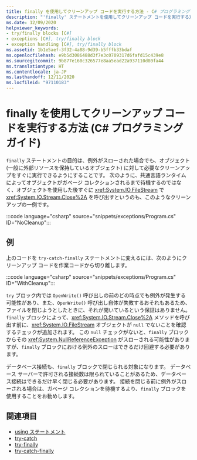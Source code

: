 ```yaml
---
title: finally を使用してクリーンアップ コードを実行する方法 - C# プログラミング ガイド
description: "'finally' ステートメントを使用してクリーンアップ コードを実行する方法について説明します。 finally ステートメントによって、オブジェクトの必要なクリーンアップが直ちに実行されます。"
ms.date: 12/09/2020
helpviewer_keywords:
- try/finally blocks [C#]
- exceptions [C#], try/finally block
- exception handling [C#], try/finally block
ms.assetid: 1b1e5aef-3f32-4a88-9d39-b5fffb33bdaf
ms.openlocfilehash: e9b5d3086488d3f7e3c0709317d6fafd15c439e8
ms.sourcegitcommit: 9b877e160c326577e8aa5ead22a937110d80fa44
ms.translationtype: HT
ms.contentlocale: ja-JP
ms.lasthandoff: 12/11/2020
ms.locfileid: "97110183"
---
```

# <a name="how-to-execute-cleanup-code-using-finally-c-programming-guide"></a>finally を使用してクリーンアップ コードを実行する方法 (C# プログラミング ガイド)

`finally` ステートメントの目的は、例外がスローされた場合でも、オブジェクト (一般に外部リソースを保持しているオブジェクト) に対して必要なクリーンアップをすぐに実行できるようにすることです。 次のように、共通言語ランタイムによってオブジェクトがガベージ コレクションされるまで待機するのではなく、オブジェクトを使用した後すぐに <xref:System.IO.FileStream> で <xref:System.IO.Stream.Close%2A> を呼び出すというのも、このようなクリーンアップの一例です。

:::code language="csharp" source="snippets/exceptions/Program.cs" ID="NoCleanup":::

## <a name="example"></a>例

上のコードを `try-catch-finally` ステートメントに変えるには、次のようにクリーンアップ コードを作業コードから切り離します。

:::code language="csharp" source="snippets/exceptions/Program.cs" ID="WithCleanup":::

`try` ブロック内では `OpenWrite()` 呼び出しの前のどの時点でも例外が発生する可能性があり、また、`OpenWrite()` 呼び出し自体が失敗するおそれもあるため、ファイルを閉じようとしたときに、それが開いているという保証はありません。 `finally` ブロックによって、<xref:System.IO.Stream.Close%2A> メソッドを呼び出す前に、<xref:System.IO.FileStream> オブジェクトが `null` でないことを確認するチェックが追加されます。 この `null` チェックがないと、`finally` ブロックからその <xref:System.NullReferenceException> がスローされる可能性がありますが、`finally` ブロックにおける例外のスローはできるだけ回避する必要があります。

データベース接続も、`finally` ブロックで閉じられる対象になります。 データベース サーバーで許可される接続数は限られていることがあるため、データベース接続はできるだけ早く閉じる必要があります。 接続を閉じる前に例外がスローされる場合は、ガベージ コレクションを待機するより、`finally` ブロックを使用することをお勧めします。

## <a name="see-also"></a>関連項目

- [using ステートメント](../../language-reference/keywords/using-statement.md)
- [try-catch](../../language-reference/keywords/try-catch.md)
- [try-finally](../../language-reference/keywords/try-finally.md)
- [try-catch-finally](../../language-reference/keywords/try-catch-finally.md)
